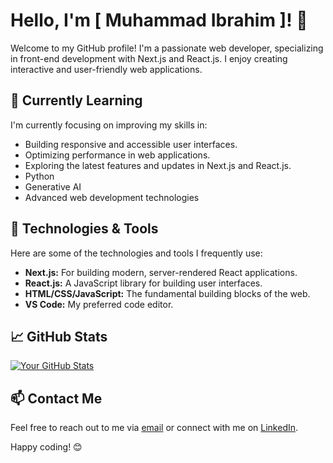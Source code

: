 # Hello, I'm [ Muhammad Ibrahim ]! 👋

Welcome to my GitHub profile! I'm a passionate web developer, specializing in front-end development with Next.js and React.js. I enjoy creating interactive and user-friendly web applications.

## 🌱 Currently Learning

I'm currently focusing on improving my skills in:

- Building responsive and accessible user interfaces.
- Optimizing performance in web applications.
- Exploring the latest features and updates in Next.js and React.js.
- Python
- Generative AI
- Advanced web development technologies
  
## 🔧 Technologies & Tools

Here are some of the technologies and tools I frequently use:

- **Next.js:** For building modern, server-rendered React applications.
- **React.js:** A JavaScript library for building user interfaces.
- **HTML/CSS/JavaScript:** The fundamental building blocks of the web.
- **VS Code:** My preferred code editor.

## 📈 GitHub Stats

[![Your GitHub Stats](https://github-readme-stats.vercel.app/api?username=yourusername&show_icons=true&count_private=true)](https://github.com/Ibrahim-Asghar)

## 📫 Contact Me

Feel free to reach out to me via [email](m.ibrahim.asgharali7@gmail.com) or connect with me on [LinkedIn](www.linkedin.com/in/muhammad-ibrahim-asghar-195a6128a).

Happy coding! 😊
